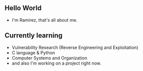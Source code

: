 ## Hello World

- I'm Ramirez, that's all about me.


## Currently learning

- Vulnerability Research (Reverse Engineering and Exploitation)
- C language & Python
- Computer Systems and Organization
- and also I'm working on a project right now.
